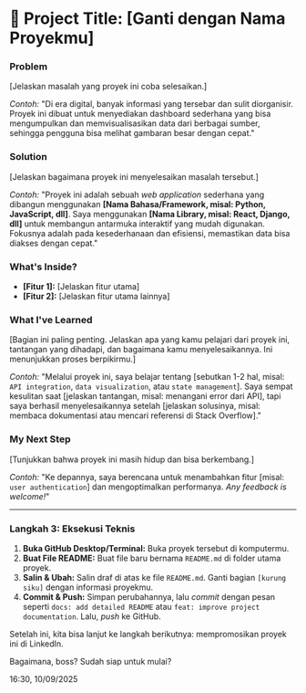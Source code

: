 # 🚀 Project Title: [Ganti dengan Nama Proyekmu]

### Problem

[Jelaskan masalah yang proyek ini coba selesaikan.]

*Contoh:*
"Di era digital, banyak informasi yang tersebar dan sulit diorganisir. Proyek ini dibuat untuk menyediakan dashboard sederhana yang bisa mengumpulkan dan memvisualisasikan data dari berbagai sumber, sehingga pengguna bisa melihat gambaran besar dengan cepat."

### Solution

[Jelaskan bagaimana proyek ini menyelesaikan masalah tersebut.]

*Contoh:*
"Proyek ini adalah sebuah *web application* sederhana yang dibangun menggunakan **[Nama Bahasa/Framework, misal: Python, JavaScript, dll]**. Saya menggunakan **[Nama Library, misal: React, Django, dll]** untuk membangun antarmuka interaktif yang mudah digunakan. Fokusnya adalah pada kesederhanaan dan efisiensi, memastikan data bisa diakses dengan cepat."

### What's Inside?

-   **[Fitur 1]:** [Jelaskan fitur utama]
-   **[Fitur 2]:** [Jelaskan fitur utama lainnya]

### What I've Learned

[Bagian ini paling penting. Jelaskan apa yang kamu pelajari dari proyek ini, tantangan yang dihadapi, dan bagaimana kamu menyelesaikannya. Ini menunjukkan proses berpikirmu.]

*Contoh:*
"Melalui proyek ini, saya belajar tentang [sebutkan 1-2 hal, misal: `API integration`, `data visualization`, atau `state management`]. Saya sempat kesulitan saat [jelaskan tantangan, misal: menangani error dari API], tapi saya berhasil menyelesaikannya setelah [jelaskan solusinya, misal: membaca dokumentasi atau mencari referensi di Stack Overflow]."

### My Next Step

[Tunjukkan bahwa proyek ini masih hidup dan bisa berkembang.]

*Contoh:*
"Ke depannya, saya berencana untuk menambahkan fitur [misal: `user authentication`] dan mengoptimalkan performanya. *Any feedback is welcome!*"

---

### **Langkah 3: Eksekusi Teknis**

1.  **Buka GitHub Desktop/Terminal:** Buka proyek tersebut di komputermu.
2.  **Buat File README:** Buat file baru bernama `README.md` di folder utama proyek.
3.  **Salin & Ubah:** Salin draf di atas ke file `README.md`. Ganti bagian `[kurung siku]` dengan informasi proyekmu.
4.  **Commit & Push:** Simpan perubahannya, lalu *commit* dengan pesan seperti `docs: add detailed README` atau `feat: improve project documentation`. Lalu, *push* ke GitHub.

Setelah ini, kita bisa lanjut ke langkah berikutnya: mempromosikan proyek ini di LinkedIn.

Bagaimana, boss? Sudah siap untuk mulai?

16:30, 10/09/2025
